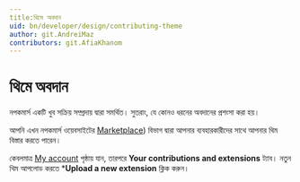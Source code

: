 ```yaml
---
title:থিমে অবদান
uid: bn/developer/design/contributing-theme
author: git.AndreiMaz
contributors: git.AfiaKhanom
---
```


# থিমে অবদান

নপকমার্স একটি খুব সক্রিয় সম্প্রদায় দ্বারা সমর্থিত। সুতরাং, যে কোনও ধরনের অবদানের প্রশংসা করা হয়।

আপনি এখন নপকমার্স ওয়েবসাইটের [Marketplace](https://www.nopcommerce.com/marketplace)) বিভাগ দ্বারা আপনার ব্যবহারকারীদের সাথে আপনার থিম বিস্তার করতে পারেন।

কেবলমাত্র [My account](https://www.nopcommerce.com/customer/info) পৃষ্ঠায় যান, তারপরে **Your contributions and extensions** ট্যাব। নতুন থিম আপলোড করতে ***Upload a new extension** ক্লিক করুন।
